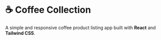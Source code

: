 # ☕ Coffee Collection

A simple and responsive coffee product listing app built with **React** and **Tailwind CSS**.
